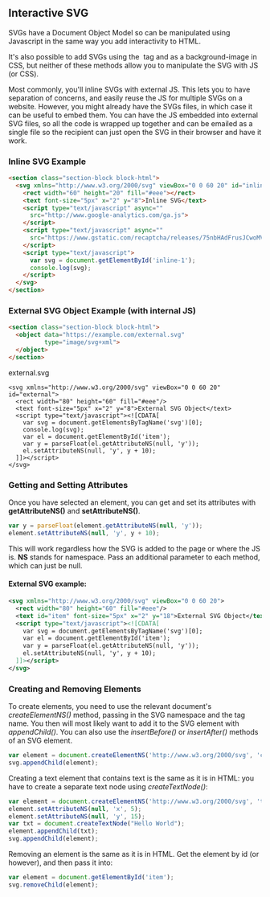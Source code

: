 ## Interactive SVG
SVGs have a Document Object Model so can be manipulated using Javascript in the same way you add interactivity to HTML.

It's also possible to add SVGs using the *<img>* tag and as a background-image in CSS, but neither of these methods allow 
you to manipulate the SVG with JS (or CSS).

Most commonly, you'll inline SVGs with external JS. This lets you to have separation of concerns, and easily reuse the 
JS for multiple SVGs on a website. However, you might already have the SVGs files, in which case it can be useful to 
embed them. You can have the JS embedded into external SVG files, so all the code is wrapped up together and can be 
emailed as a single file so the recipient can just open the SVG in their browser and have it work.

### Inline SVG Example
```html
<section class="section-block block-html">
  <svg xmlns="http://www.w3.org/2000/svg" viewBox="0 0 60 20" id="inline-1">
    <rect width="60" height="20" fill="#eee"></rect>
    <text font-size="5px" x="2" y="8">Inline SVG</text>
    <script type="text/javascript" async="" 
      src="http://www.google-analytics.com/ga.js">
    </script>
    <script type="text/javascript" async="" 
      src="https://www.gstatic.com/recaptcha/releases/75nbHAdFrusJCwoMVGTXoHoM/recaptcha__en.js">
    </script>
    <script type="text/javascript">
      var svg = document.getElementById('inline-1');
      console.log(svg);
    </script>
  </svg>
</section>
```

### External SVG Object Example (with internal JS)
```html
<section class="section-block block-html">
  <object data="https://example.com/external.svg" 
          type="image/svg+xml">
  </object>
</section>
```
external.svg
```
<svg xmlns="http://www.w3.org/2000/svg" viewBox="0 0 60 20" id="external">
  <rect width="80" height="60" fill="#eee"/>
  <text font-size="5px" x="2" y="8">External SVG Object</text>
  <script type="text/javascript"><![CDATA[
    var svg = document.getElementsByTagName('svg')[0];
    console.log(svg);
    var el = document.getElementById('item');
    var y = parseFloat(el.getAttributeNS(null, 'y'));
    el.setAttributeNS(null, 'y', y + 10);
  ]]></script>
</svg>
```
### Getting and Setting Attributes
Once you have selected an element, you can get and set its attributes with **getAttributeNS()** and **setAttributeNS()**.
```js
var y = parseFloat(element.getAttributeNS(null, 'y'));
element.setAttributeNS(null, 'y', y + 10);
```
This will work regardless how the SVG is added to the page or where the JS is. **NS** stands for namespace. Pass an 
additional parameter to each method, which can just be null.
#### External SVG example:
```xml
<svg xmlns="http://www.w3.org/2000/svg" viewBox="0 0 60 20">
  <rect width="80" height="60" fill="#eee"/>
  <text id="item" font-size="5px" x="2" y="18">External SVG Object</text>
  <script type="text/javascript"><![CDATA[
    var svg = document.getElementsByTagName('svg')[0];
    var el = document.getElementById('item');
    var y = parseFloat(el.getAttributeNS(null, 'y'));
    el.setAttributeNS(null, 'y', y + 10);
  ]]></script>
</svg>
```
### Creating and Removing Elements
To create elements, you need to use the relevant document's *createElementNS()* method, passing in the SVG namespace 
and the tag name. You then will most likely want to add it to the SVG element with *appendChild()*. You can also use 
the *insertBefore()* or *insertAfter()* methods of an SVG element.
```js
var element = document.createElementNS('http://www.w3.org/2000/svg', 'circle');
svg.appendChild(element);
```
Creating a text element that contains text is the same as it is in HTML: you have to create a separate text node 
using *createTextNode()*:
```js
var element = document.createElementNS('http://www.w3.org/2000/svg', 'text');
element.setAttributeNS(null, 'x', 5);
element.setAttributeNS(null, 'y', 15);
var txt = document.createTextNode("Hello World");
element.appendChild(txt);
svg.appendChild(element);
```
Removing an element is the same as it is in HTML. Get the element by id (or however), and then pass it into:
```js
var element = document.getElementById('item');
svg.removeChild(element);
```

